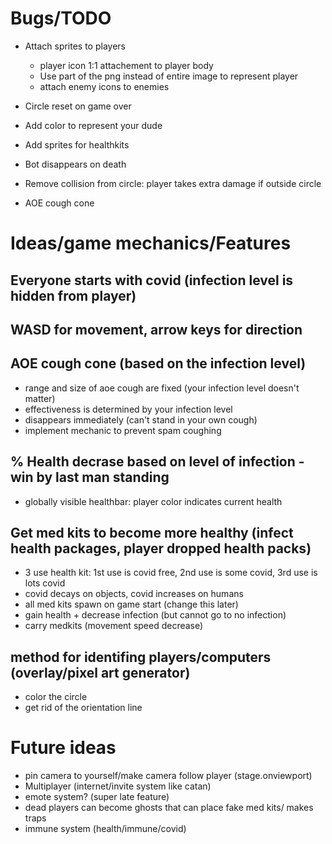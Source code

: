 # Bugs/TODO
- Attach sprites to players
  - player icon  1:1 attachement to player body
  - Use part of the png instead of entire image to represent player
  - attach enemy icons to enemies

- Circle reset on game over
- Add color to represent your dude
- Add sprites for healthkits
- Bot disappears on death
- Remove collision from circle: player takes extra damage if outside circle
- AOE cough cone


# Ideas/game mechanics/Features

## Everyone starts with covid (infection level is hidden from player)
## WASD for movement, arrow keys for direction


## AOE cough cone (based on the infection level)
- range and size of aoe cough are fixed (your infection level doesn't matter)
- effectiveness is determined by your infection level
- disappears immediately (can't stand in your own cough)
- implement mechanic to prevent spam coughing

## % Health decrase based on level of infection -win by last man standing
- globally visible healthbar: player color indicates current health

## Get med kits to become more healthy (infect health packages, player dropped health packs)
- 3 use health kit: 1st use is covid free, 2nd use is some covid, 3rd use is lots covid
- covid decays on objects, covid increases on humans
- all med kits spawn on game start (change this later)
- gain health + decrease infection (but cannot go to no infection)
- carry medkits (movement speed decrease)


## method for identifing players/computers (overlay/pixel art generator)
- color the circle
- get rid of the orientation line


# Future ideas

- pin camera to yourself/make camera follow player (stage.onviewport)
- Multiplayer (internet/invite system like catan)
- emote system? (super late feature)
- dead players can become ghosts that can place fake med kits/ makes traps
- immune system (health/immune/covid)


